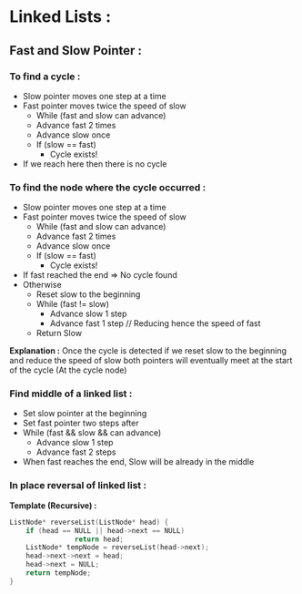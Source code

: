 # Linked Lists :
## Fast and Slow Pointer : 
### To find a cycle :
- Slow pointer moves one step at a time
- Fast pointer moves twice the speed of slow
    - While (fast and slow can advance)
    - Advance fast 2 times
    - Advance slow once
    - If (slow == fast)
        - Cycle exists!
- If we reach here then there is no cycle

### To find the node where the cycle occurred : 
- Slow pointer moves one step at a time
- Fast pointer moves twice the speed of slow
    - While (fast and slow can advance)
    - Advance fast 2 times
    - Advance slow once
    - If (slow == fast)
        - Cycle exists!
- If fast reached the end ⇒ No cycle found
- Otherwise
	- Reset slow to the beginning
	- While (fast != slow)
		- Advance slow 1 step
		- Advance fast 1 step // Reducing hence the speed of fast
	- Return Slow 

**Explanation :**
Once the cycle is detected if we reset slow to the beginning and reduce the speed of slow both pointers will eventually meet at the start of the cycle (At the cycle node)

### Find middle of a linked list :
- Set slow pointer at the beginning
- Set fast pointer two steps after
- While (fast && slow && can advance)
	- Advance slow 1 step
	- Advance fast 2 steps
- When fast reaches the end, Slow will be already in the middle

### In place reversal of linked list : 
**Template (Recursive) :**
```cpp
ListNode* reverseList(ListNode* head) {
    if (head == NULL || head->next == NULL)
                return head;
    ListNode* tempNode = reverseList(head->next);
    head->next->next = head;
    head->next = NULL;
    return tempNode;
}
```